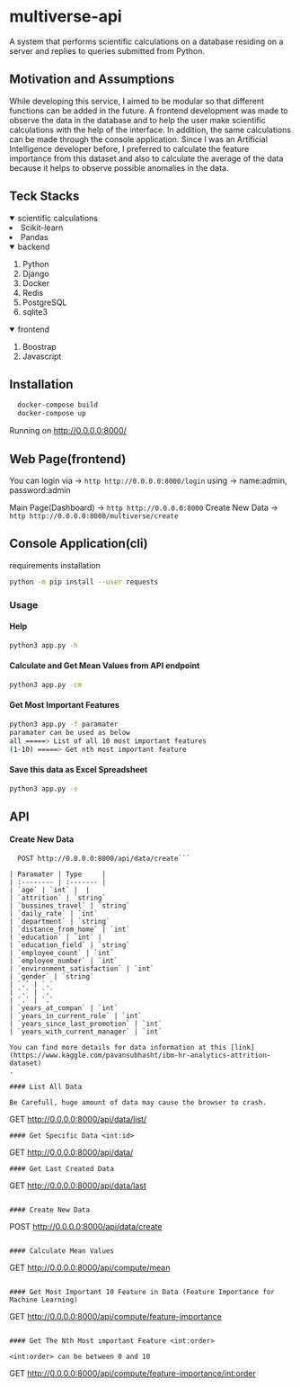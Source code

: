 # multiverse-api
A system that performs scientific calculations on a database residing on a server and replies to queries submitted from Python.


## Motivation and Assumptions
While developing this service, I aimed to be modular so that different functions can be added in the future. A frontend development was made to observe the data in the database and to help the user make scientific calculations with the help of the interface. In addition, the same calculations can be made through the console application. Since I was an Artificial Intelligence developer before, I preferred to calculate the feature importance from this dataset and also to calculate the average of the data because it helps to observe possible anomalies in the data.


## Teck Stacks
</details>
<details open="open">
    <summary>scientific calculations</summary>
  </ol>  
    <li><a>Scikit-learn</a></li>
    <li><a>Pandas</a></li>
  </ol>
</details>
<details open="open">
    <summary>backend</summary>
  <ol>
    <li><a>Python</a></li>
    <li><a>Django</a></li>
    <li><a>Docker</a></li>
    <li><a>Redis</a></li>
    <li><a>PostgreSQL</a></li>
    <li><a>sqlite3</a></li>
  </ol>
</details>
<details open="open">
  <summary>frontend</summary>
   <ol>
    <li><a>Boostrap</a></li>
    <li><a>Javascript</a></li>
  </ol>
 </details>


## Installation 

```bash 
  docker-compose build
  docker-compose up
```

Running on http://0.0.0.0:8000/

 
## Web Page(frontend)

You can login via -> ```http http://0.0.0.0:8000/login```
using -> name:admin, password:admin

Main Page(Dashboard) -> ```http http://0.0.0.0:8000```
Create New Data -> ```http http://0.0.0.0:8000/multiverse/create```
 
 
 
## Console Application(cli)
requirements installation
```bash 
python -m pip install --user requests
```

### Usage

#### Help
```bash 
python3 app.py -h
```

#### Calculate and Get Mean Values from API endpoint
```bash 
python3 app.py -cm
```

#### Get Most Important Features
```bash 
python3 app.py -f paramater
paramater can be used as below
all =====> List of all 10 most important features
(1-10) =====> Get nth most important feature
```

#### Save this data as Excel Spreadsheet
```bash 
python3 app.py -s 
```



## API 

#### Create New Data

```
  POST http://0.0.0.0:8000/api/data/create```

| Paramater | Type     | 
| :-------- | :------- | 
| `age` | `int` |  |
| `attrition` | `string` 
| `bussines_travel` | `string` 
| `daily_rate` | `int` 
| `department` | `string`
| `distance_from_home` | `int`
| `education` | `int` |
| `education_field` | `string`
| `employee_count` | `int`
| `employee_number` | `int` 
| `environment_satisfaction` | `int` 
| `gender` | `string`
| `.` | `.` 
| `.` | `.` 
| `.` | `.` 
| `years_at_compan` | `int`
| `years_in_current_role` | `int`
| `years_since_last_promotion` | `int`
| `years_with_current_manager` | `int`

You can find more details for data information at this [link](https://www.kaggle.com/pavansubhasht/ibm-hr-analytics-attrition-dataset)
.

#### List All Data

Be Carefull, huge amount of data may cause the browser to crash.

```
  GET http://0.0.0.0:8000/api/data/list/
```
#### Get Specific Data <int:id>

```
  GET http://0.0.0.0:8000/api/data/<id>
```
#### Get Last Created Data

```
  GET http://0.0.0.0:8000/api/data/last
```

#### Create New Data

```
  POST http://0.0.0.0:8000/api/data/create
```

#### Calculate Mean Values

```
  GET http://0.0.0.0:8000/api/compute/mean
```

#### Get Most Important 10 Feature in Data (Feature Importance for Machine Learning)

```
  GET http://0.0.0.0:8000/api/compute/feature-importance
```

#### Get The Nth Most ımportant Feature <int:order>

<int:order> can be between 0 and 10

```
  GET http://0.0.0.0:8000/api/compute/feature-importance/<int:order>
```


